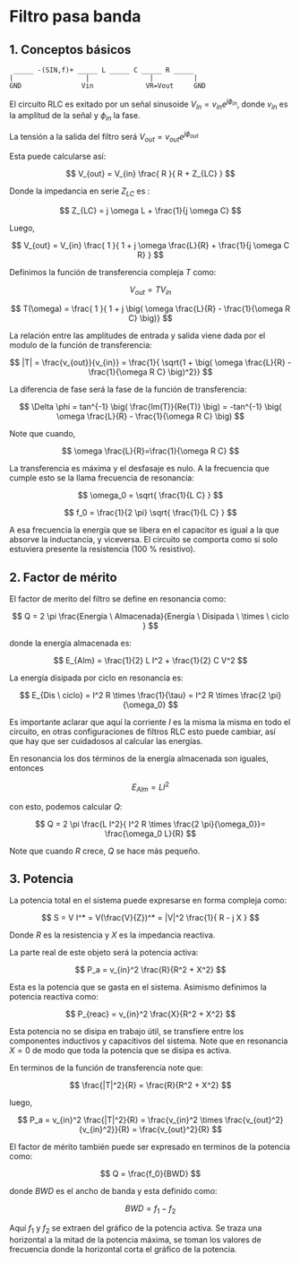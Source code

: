 # Filtro pasa banda

## 1. Conceptos básicos

```
 _____ -(SIN,f)+ _____ L _____ C _____ R _____   
|                  |               |          |  
GND               Vin             VR=Vout     GND
```

El circuito RLC es exitado por un señal sinusoide $V_{in}= v_{in} e^{j \phi_{in}}$, donde $v_{in}$ es la amplitud de la señal y $\phi_{in}$ la fase.

La tensión a la salida del filtro será $V_{out}= v_{out} e^{j \phi_{out}}$


Esta puede calcularse así:

$$
V_{out} = V_{in}  \frac{ R }{ R + Z_{LC}  }
$$

Donde la impedancia en serie $Z_{LC}$ es :

$$
Z_{LC} = j \omega L + \frac{1}{j \omega C}
$$

Luego,

$$
V_{out} = V_{in}  \frac{ 1 }{ 1 + j \omega \frac{L}{R} + \frac{1}{j \omega C R}  }
$$

Definimos la función de transferencia compleja $T$ como:

$$
V_{out} = T V_{in}  
$$

$$
T(\omega) = \frac{ 1 }{ 1 + j \big( \omega \frac{L}{R} - \frac{1}{\omega R C} \big)}
$$

La relación entre las amplitudes de entrada y salida viene dada por el modulo de la función de transferencia:

$$
|T| = \frac{v_{out}}{v_{in}} = \frac{1}{ \sqrt{1 + \big( \omega \frac{L}{R} - \frac{1}{\omega R C} \big)^2}}
$$

La diferencia de fase será la fase de la función de transferencia:

$$
\Delta \phi = tan^{-1} \big( \frac{Im(T)}{Re(T)} \big) = -tan^{-1} \big( \omega \frac{L}{R} - \frac{1}{\omega R C}  \big)
$$

Note que cuando, 

$$
\omega \frac{L}{R}=\frac{1}{\omega R C}
$$

La transferencia es máxima y el desfasaje es nulo. A la frecuencia que cumple esto se la llama frecuencia de resonancia:

$$
\omega_0 = \sqrt{ \frac{1}{L C} }
$$

$$
f_0 = \frac{1}{2 \pi} \sqrt{ \frac{1}{L C} }
$$

A esa frecuencia la energía que se libera en el capacitor es igual a la que absorve la inductancia, y viceversa. El circuito se comporta como si solo estuviera presente la resistencia (100 % resistivo).



## 2. Factor de mérito

El factor de merito del filtro se define en resonancia como:

$$
Q = 2 \pi \frac{Energía \ Almacenada}{Energía \ Disipada \ \times \ ciclo }
$$

donde la energía almacenada es:

$$
E_{Alm} = \frac{1}{2} L I^2 + \frac{1}{2} C V^2 
$$

La energía disipada por ciclo en resonancia es:

$$
E_{Dis \ ciclo} = I^2 R \times \frac{1}{\tau} =  I^2 R \times \frac{2 \pi}{\omega_0} 
$$

Es importante aclarar que aquí la corriente $I$ es la misma la misma en todo el circuito, en otras configuraciones de filtros RLC esto puede cambiar, así que hay que ser cuidadosos al calcular las energías.

En resonancia los dos términos de la energía almacenada son iguales, entonces

$$
E_{Alm} = L I^2
$$

con esto, podemos calcular $Q$:

$$
Q = 2 \pi \frac{L I^2}{ I^2 R \times \frac{2 \pi}{\omega_0}}=  \frac{\omega_0 L}{R}
$$

Note que cuando $R$ crece, $Q$ se hace más pequeño.


## 3. Potencia


La potencia total en el sistema puede expresarse en forma compleja como:

$$
S = V I^* = V(\frac{V}{Z})^* = |V|^2 \frac{1}{ R - j X }
$$

Donde $R$ es la resistencia y $X$ es la impedancia reactiva.

La parte real de este objeto será la potencia activa:

$$
P_a = v_{in}^2 \frac{R}{R^2 + X^2}
$$

Esta es la potencia que se gasta en el sistema. Asimismo definimos la potencia reactiva como:

$$
P_{reac} = v_{in}^2 \frac{X}{R^2 + X^2}
$$

Esta potencia no se disipa en trabajo útil, se transfiere entre los componentes inductivos y capacitivos del sistema. Note que en resonancia $X=0$ de modo que toda la potencia que se disipa es activa.

En terminos de la función de transferencia note que:

$$
\frac{|T|^2}{R} = \frac{R}{R^2 + X^2}
$$

luego,

$$
P_a = v_{in}^2 \frac{|T|^2}{R} = \frac{v_{in}^2 \times \frac{v_{out}^2}{v_{in}^2}}{R} = \frac{v_{out}^2}{R}
$$


El factor de mérito también puede ser expresado en terminos de la potencia como:

$$
Q = \frac{f_0}{BWD}
$$

donde $BWD$ es el ancho de banda y esta definido como:

$$
BWD = f_1 -f_2
$$

Aquí $f_1$ y $f_2$ se extraen del gráfico de la potencia activa. Se traza una horizontal a la mitad de la potencia máxima, se toman los valores de frecuencia donde la horizontal corta el gráfico de la potencia.